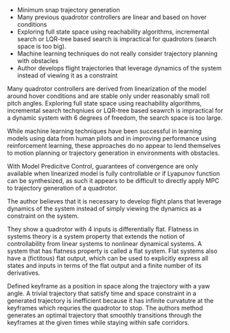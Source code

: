 - Minimum snap trajectory generation
- Many previous quadrotor controllers are linear and based on hover conditions
- Exploring full state space using reachability algorithms, incremental search
  or LQR-tree based search is impractical for quadrotors (search space is too
  big).
- Machine learning techniques do not really consider trajectory planning with
  obstacles
- Author develops flight trajectories that leverage dynamics of the system
  instead of viewing it as a constraint


Many quadrotor controllers are derived from linearization of the model around
hover conditions and are stable only under reasonably small roll pitch angles.
Exploring full state space using reachability algorithms, incremental search
techqniues or LQR-tree based seawrch is impractical for a dynamic system with 6
degrees of freedom, the search space is too large.

While machine learning techniques have been successful in learning models using
data from human pilots and in improving performance using reinforcement
learning, these approaches do no appear to lend themselves to motion planning
or trajectory generation in environments with obstacles.

With Model Predicitve Control, guarantees of convergence are only available
when linearized model is fully controllable or if Lyapunov function can be
synthesized, as such it appears to be difficult to directly apply MPC to
trajectory generation of a quadrotor.

The author believes that it is necessary to develop flight plans that leverage
dynamics of the system instead of simply viewing the dynamics as a constraint
on the system.

They show a quadrotor with 4 inputs is differentially flat. Flatness in systems
theory is a system property that extends the notion of controllability from
linear systems to nonlinear dynamical systems. A system that has flatness
property is called a flat system. Flat systems also have a (fictitous) flat
output, which can be used to explicitly express all states and inputs in terms
of the flat output and a finite number of its derivatives.

Defined keyframe as a position in space along the trajectory with a yaw angle.
A trivial trajectory that satisfy time and space constraint in a generated
trajectory is inefficient because it has infinite curvatutre at the keyframes
which requries the quadrotor to stop. The authors method generates an optimal
trajectory that smoothly transitions through the keyframes at the given times
while staying within safe corridors.

